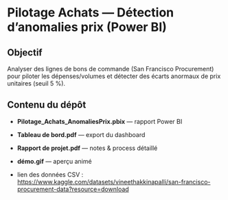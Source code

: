 # Pilotage Achats — Détection d’anomalies prix (Power BI)

## Objectif
Analyser des lignes de bons de commande (San Francisco Procurement) pour piloter les dépenses/volumes et détecter des écarts anormaux de prix unitaires (seuil 5 %).

## Contenu du dépôt
- **Pilotage_Achats_AnomaliesPrix.pbix** — rapport Power BI
- **Tableau de bord.pdf** — export du dashboard
- **Rapport de projet.pdf** — notes & process détaillé
- **démo.gif** — aperçu animé

- lien des données CSV : https://www.kaggle.com/datasets/vineethakkinapalli/san-francisco-procurement-data?resource=download
